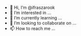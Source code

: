 - 👋 Hi, I’m @ifraszarook
- 👀 I’m interested in ...
- 🌱 I’m currently learning ...
- 💞️ I’m looking to collaborate on ...
- 📫 How to reach me ...

<!---
ifraszarook/ifraszarook is a ✨ special ✨ repository because its `README.md` (this file) appears on your GitHub profile.
You can click the Preview link to take a look at your changes.
--->
